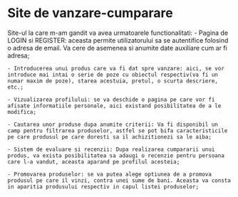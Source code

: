 # Site de vanzare-cumparare
Site-ul la care m-am gandit va avea urmatoarele functionalitati:
    - Pagina de LOGIN si REGISTER: aceasta permite utilizatorului sa se autentifice folosind o adresa de email. Va cere de asemenea si anumite date auxiliare cum ar fi adresa;
    
    - Introducerea unui produs care va fi dat spre vanzare: aici, se vor introduce mai intai o serie de poze cu obiectul respectiv(va fi un numar maxim de poze), starea acestuia, pretul, o scurta descriere, etc.;
    
    - Vizualizarea profilului: se va deschide o pagina pe care vor fi afisate informatiile personale, aici existand posibilitatea de a le modifica;
    
    - Cautarea unor produse dupa anumite criterii: Va fi disponibil un camp pentru filtrarea produselor, astfel se pot bifa caracteristicile pe care produsul pe care doresti sa il achizitionezi sa le aiba;
    
    - Sistem de evaluare si recenzii: Dupa realizarea cumpararii unui produs, va exista posibilitatea sa adaugi o recenzie pentru persoana care l-a vandut, aceasta aparand pe profilul acesteia;
    
    - Promovarea produselor: se va putea alege optiunea de a promova produsul pe care il vinzi, contra unei sume de bani. Aceasta va consta in aparitia produsului respectiv in capul listei produselor;
    
